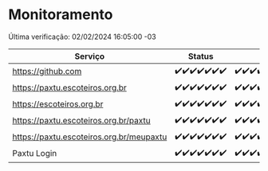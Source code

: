 # Monitoramento

Última verificação: 02/02/2024 16:05:00 -03

|Serviço|Status|Últimas 24h|
|---|---|---|
|https://github.com|<span title="2024-01-26: OK=24">✔️</span><span title="2024-01-27: OK=24">✔️</span><span title="2024-01-28: OK=24">✔️</span><span title="2024-01-29: OK=24">✔️</span><span title="2024-01-30: OK=24">✔️</span><span title="2024-01-31: OK=24">✔️</span><span title="2024-02-01: OK=20">✔️</span>|<span title="01/02/2024 17:06:00 -03 : 200">✔️</span><span title="01/02/2024 18:04:00 -03 : 200">✔️</span><span title="01/02/2024 19:06:00 -03 : 200">✔️</span><span title="01/02/2024 20:06:00 -03 : 200">✔️</span><span title="01/02/2024 21:29:00 -03 : 200">✔️</span><span title="01/02/2024 22:39:00 -03 : 200">✔️</span><span title="01/02/2024 23:12:00 -03 : 200">✔️</span><span title="02/02/2024 00:07:00 -03 : 200">✔️</span><span title="02/02/2024 01:08:00 -03 : 200">✔️</span><span title="02/02/2024 02:06:00 -03 : 200">✔️</span><span title="02/02/2024 03:08:00 -03 : 200">✔️</span><span title="02/02/2024 04:04:00 -03 : 200">✔️</span><span title="02/02/2024 05:08:00 -03 : 200">✔️</span><span title="02/02/2024 06:07:00 -03 : 200">✔️</span><span title="02/02/2024 07:06:00 -03 : 200">✔️</span><span title="02/02/2024 08:03:00 -03 : 200">✔️</span><span title="02/02/2024 09:10:00 -03 : 200">✔️</span><span title="02/02/2024 10:04:00 -03 : 200">✔️</span><span title="02/02/2024 11:05:00 -03 : 200">✔️</span><span title="02/02/2024 12:04:00 -03 : 200">✔️</span><span title="02/02/2024 13:06:00 -03 : 200">✔️</span><span title="02/02/2024 14:03:00 -03 : 200">✔️</span><span title="02/02/2024 15:08:00 -03 : 200">✔️</span><span title="02/02/2024 16:05:00 -03 : 200">✔️</span>|
|https://paxtu.escoteiros.org.br|<span title="2024-01-26: OK=24">✔️</span><span title="2024-01-27: OK=24">✔️</span><span title="2024-01-28: OK=24">✔️</span><span title="2024-01-29: OK=24">✔️</span><span title="2024-01-30: OK=24">✔️</span><span title="2024-01-31: OK=24">✔️</span><span title="2024-02-01: OK=20">✔️</span>|<span title="01/02/2024 17:06:00 -03 : 200">✔️</span><span title="01/02/2024 18:04:00 -03 : 200">✔️</span><span title="01/02/2024 19:06:00 -03 : 200">✔️</span><span title="01/02/2024 20:06:00 -03 : 200">✔️</span><span title="01/02/2024 21:29:00 -03 : 200">✔️</span><span title="01/02/2024 22:39:00 -03 : 200">✔️</span><span title="01/02/2024 23:12:00 -03 : 200">✔️</span><span title="02/02/2024 00:07:00 -03 : 200">✔️</span><span title="02/02/2024 01:08:00 -03 : 200">✔️</span><span title="02/02/2024 02:06:00 -03 : 200">✔️</span><span title="02/02/2024 03:08:00 -03 : 200">✔️</span><span title="02/02/2024 04:04:00 -03 : 200">✔️</span><span title="02/02/2024 05:08:00 -03 : 200">✔️</span><span title="02/02/2024 06:07:00 -03 : 200">✔️</span><span title="02/02/2024 07:06:00 -03 : 200">✔️</span><span title="02/02/2024 08:03:00 -03 : 200">✔️</span><span title="02/02/2024 09:10:00 -03 : 200">✔️</span><span title="02/02/2024 10:04:00 -03 : 200">✔️</span><span title="02/02/2024 11:05:00 -03 : 200">✔️</span><span title="02/02/2024 12:04:00 -03 : 200">✔️</span><span title="02/02/2024 13:06:00 -03 : 200">✔️</span><span title="02/02/2024 14:03:00 -03 : 200">✔️</span><span title="02/02/2024 15:08:00 -03 : 200">✔️</span><span title="02/02/2024 16:05:00 -03 : 200">✔️</span>|
|https://escoteiros.org.br|<span title="2024-01-26: OK=24">✔️</span><span title="2024-01-27: OK=24">✔️</span><span title="2024-01-28: OK=24">✔️</span><span title="2024-01-29: OK=24">✔️</span><span title="2024-01-30: OK=24">✔️</span><span title="2024-01-31: OK=24">✔️</span><span title="2024-02-01: OK=20">✔️</span>|<span title="01/02/2024 17:06:00 -03 : 200">✔️</span><span title="01/02/2024 18:04:00 -03 : 200">✔️</span><span title="01/02/2024 19:06:00 -03 : 200">✔️</span><span title="01/02/2024 20:06:00 -03 : 200">✔️</span><span title="01/02/2024 21:29:00 -03 : 200">✔️</span><span title="01/02/2024 22:39:00 -03 : 200">✔️</span><span title="01/02/2024 23:12:00 -03 : 200">✔️</span><span title="02/02/2024 00:07:00 -03 : 200">✔️</span><span title="02/02/2024 01:08:00 -03 : 200">✔️</span><span title="02/02/2024 02:06:00 -03 : 200">✔️</span><span title="02/02/2024 03:08:00 -03 : 200">✔️</span><span title="02/02/2024 04:04:00 -03 : 200">✔️</span><span title="02/02/2024 05:08:00 -03 : 200">✔️</span><span title="02/02/2024 06:07:00 -03 : 200">✔️</span><span title="02/02/2024 07:06:00 -03 : 200">✔️</span><span title="02/02/2024 08:03:00 -03 : 200">✔️</span><span title="02/02/2024 09:10:00 -03 : 200">✔️</span><span title="02/02/2024 10:04:00 -03 : 200">✔️</span><span title="02/02/2024 11:05:00 -03 : 200">✔️</span><span title="02/02/2024 12:04:00 -03 : 200">✔️</span><span title="02/02/2024 13:06:00 -03 : 200">✔️</span><span title="02/02/2024 14:03:00 -03 : 200">✔️</span><span title="02/02/2024 15:08:00 -03 : 200">✔️</span><span title="02/02/2024 16:05:00 -03 : 200">✔️</span>|
|https://paxtu.escoteiros.org.br/paxtu|<span title="2024-01-26: OK=24">✔️</span><span title="2024-01-27: OK=24">✔️</span><span title="2024-01-28: OK=24">✔️</span><span title="2024-01-29: OK=24">✔️</span><span title="2024-01-30: OK=24">✔️</span><span title="2024-01-31: OK=24">✔️</span><span title="2024-02-01: OK=20">✔️</span>|<span title="01/02/2024 17:06:00 -03 : 200">✔️</span><span title="01/02/2024 18:04:00 -03 : 200">✔️</span><span title="01/02/2024 19:06:00 -03 : 200">✔️</span><span title="01/02/2024 20:06:00 -03 : 200">✔️</span><span title="01/02/2024 21:29:00 -03 : 200">✔️</span><span title="01/02/2024 22:39:00 -03 : 200">✔️</span><span title="01/02/2024 23:12:00 -03 : 200">✔️</span><span title="02/02/2024 00:07:00 -03 : 200">✔️</span><span title="02/02/2024 01:08:00 -03 : 200">✔️</span><span title="02/02/2024 02:06:00 -03 : 200">✔️</span><span title="02/02/2024 03:08:00 -03 : 200">✔️</span><span title="02/02/2024 04:04:00 -03 : 200">✔️</span><span title="02/02/2024 05:08:00 -03 : 200">✔️</span><span title="02/02/2024 06:07:00 -03 : 200">✔️</span><span title="02/02/2024 07:06:00 -03 : 200">✔️</span><span title="02/02/2024 08:03:00 -03 : 200">✔️</span><span title="02/02/2024 09:10:00 -03 : 200">✔️</span><span title="02/02/2024 10:04:00 -03 : 200">✔️</span><span title="02/02/2024 11:05:00 -03 : 200">✔️</span><span title="02/02/2024 12:04:00 -03 : 200">✔️</span><span title="02/02/2024 13:06:00 -03 : 200">✔️</span><span title="02/02/2024 14:03:00 -03 : 200">✔️</span><span title="02/02/2024 15:08:00 -03 : 200">✔️</span><span title="02/02/2024 16:05:00 -03 : 200">✔️</span>|
|https://paxtu.escoteiros.org.br/meupaxtu|<span title="2024-01-26: OK=24">✔️</span><span title="2024-01-27: OK=24">✔️</span><span title="2024-01-28: OK=24">✔️</span><span title="2024-01-29: OK=24">✔️</span><span title="2024-01-30: OK=24">✔️</span><span title="2024-01-31: OK=24">✔️</span><span title="2024-02-01: OK=20">✔️</span>|<span title="01/02/2024 17:06:00 -03 : 200">✔️</span><span title="01/02/2024 18:04:00 -03 : 200">✔️</span><span title="01/02/2024 19:06:00 -03 : 200">✔️</span><span title="01/02/2024 20:06:00 -03 : 200">✔️</span><span title="01/02/2024 21:29:00 -03 : 200">✔️</span><span title="01/02/2024 22:39:00 -03 : 200">✔️</span><span title="01/02/2024 23:12:00 -03 : 200">✔️</span><span title="02/02/2024 00:07:00 -03 : 200">✔️</span><span title="02/02/2024 01:08:00 -03 : 200">✔️</span><span title="02/02/2024 02:06:00 -03 : 200">✔️</span><span title="02/02/2024 03:08:00 -03 : 200">✔️</span><span title="02/02/2024 04:04:00 -03 : 200">✔️</span><span title="02/02/2024 05:08:00 -03 : 200">✔️</span><span title="02/02/2024 06:07:00 -03 : 200">✔️</span><span title="02/02/2024 07:06:00 -03 : 200">✔️</span><span title="02/02/2024 08:03:00 -03 : 200">✔️</span><span title="02/02/2024 09:10:00 -03 : 200">✔️</span><span title="02/02/2024 10:04:00 -03 : 200">✔️</span><span title="02/02/2024 11:05:00 -03 : 200">✔️</span><span title="02/02/2024 12:04:00 -03 : 200">✔️</span><span title="02/02/2024 13:06:00 -03 : 200">✔️</span><span title="02/02/2024 14:03:00 -03 : 200">✔️</span><span title="02/02/2024 15:08:00 -03 : 200">✔️</span><span title="02/02/2024 16:05:00 -03 : 200">✔️</span>|
|Paxtu Login|<span title="2024-01-26: OK=24">✔️</span><span title="2024-01-27: OK=24">✔️</span><span title="2024-01-28: OK=24">✔️</span><span title="2024-01-29: OK=24">✔️</span><span title="2024-01-30: OK=24">✔️</span><span title="2024-01-31: OK=24">✔️</span><span title="2024-02-01: OK=20">✔️</span>|<span title="01/02/2024 17:06:00 -03 : 200">✔️</span><span title="01/02/2024 18:04:00 -03 : 200">✔️</span><span title="01/02/2024 19:06:00 -03 : 200">✔️</span><span title="01/02/2024 20:06:00 -03 : 200">✔️</span><span title="01/02/2024 21:29:00 -03 : 200">✔️</span><span title="01/02/2024 22:39:00 -03 : 200">✔️</span><span title="01/02/2024 23:13:00 -03 : 200">✔️</span><span title="02/02/2024 00:07:00 -03 : 200">✔️</span><span title="02/02/2024 01:08:00 -03 : 200">✔️</span><span title="02/02/2024 02:06:00 -03 : 200">✔️</span><span title="02/02/2024 03:08:00 -03 : 200">✔️</span><span title="02/02/2024 04:04:00 -03 : 200">✔️</span><span title="02/02/2024 05:08:00 -03 : 200">✔️</span><span title="02/02/2024 06:07:00 -03 : 200">✔️</span><span title="02/02/2024 07:06:00 -03 : 200">✔️</span><span title="02/02/2024 08:03:00 -03 : 200">✔️</span><span title="02/02/2024 09:10:00 -03 : 200">✔️</span><span title="02/02/2024 10:04:00 -03 : 200">✔️</span><span title="02/02/2024 11:05:00 -03 : 200">✔️</span><span title="02/02/2024 12:04:00 -03 : 200">✔️</span><span title="02/02/2024 13:06:00 -03 : 200">✔️</span><span title="02/02/2024 14:03:00 -03 : 200">✔️</span><span title="02/02/2024 15:08:00 -03 : 200">✔️</span><span title="02/02/2024 16:05:00 -03 : 200">✔️</span>|
